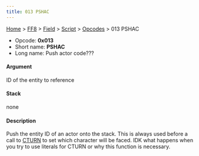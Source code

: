 ```yaml
---
title: 013 PSHAC
---
```


[Home](/ff7-flat-wiki/Main%20Page.md) > [FF8](/ff7-flat-wiki/FF8.md) > [Field](/ff7-flat-wiki/FF8/Field.md) > [Script](/ff7-flat-wiki/FF8/Field/Script.md) > [Opcodes](/ff7-flat-wiki/FF8/Field/Script/Opcodes.md) > 013 PSHAC

-   Opcode: **0x013**
-   Short name: **PSHAC**
-   Long name: Push actor code???

#### Argument

ID of the entity to reference

#### Stack

none

#### Description

Push the entity ID of an actor onto the stack. This is always used
before a call to [CTURN][] to set which character will be faced. IDK
what happens when you try to use literals for CTURN or why this function
is necessary.

  [CTURN]: /ff7-flat-wiki/FF8/Field/Script/Opcodes/090%20CTURN.md "wikilink"
